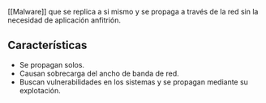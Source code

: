 [[Malware]] que se replica a si mismo y se propaga a través de la red sin la necesidad de aplicación anfitrión.

## Características
- Se propagan solos.
- Causan sobrecarga del ancho de banda de red.
- Buscan vulnerabilidades en los sistemas y se propagan mediante su explotación.